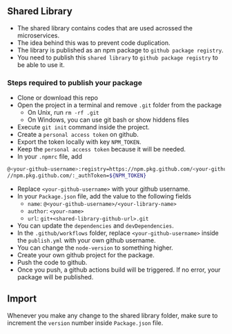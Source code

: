 ## Shared Library

- The shared library contains codes that are used acrossed the microservices.
- The idea behind this was to prevent code duplication.
- The library is published as an npm package to `github package registry`.
- You need to publish this `shared library` to `github package registry` to be able to use it.

### Steps required to publish your package

- Clone or download this repo
- Open the project in a terminal and remove `.git` folder from the package
  - On Unix, run `rm -rf .git`
  - On Windows, you can use git bash or show hiddens files
- Execute `git init` command inside the project.
- Create a `personal access token` on github.
- Export the token locally with key `NPM_TOKEN`.
- Keep the `personal access token` because it will be needed.
- In your `.npmrc` file, add

```sh
@<your-github-username>:registry=https://npm.pkg.github.com/<your-github-username>
//npm.pkg.github.com/:_authToken=${NPM_TOKEN}
```

- Replace `<your-github-username>` with your github username.
- In your `Package.json` file, add the value to the following fields
  - `name`: `@<your-github-username>/<your-library-name>`
  - `author`: `<your-name>`
  - `url`: `git+<shared-library-github-url>.git`
- You can update the `dependencies` and `devDependencies`.
- In the `.github/workflows` folder, replace `<your-github-username>` inside the `publish.yml` with your own github username.
- You can change the `node-version` to something higher.
- Create your own github project for the package.
- Push the code to github.
- Once you push, a github actions build will be triggered. If no error, your package will be published.

## Import

Whenever you make any change to the shared library folder, make sure to increment the `version` number inside `Package.json` file.
